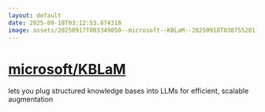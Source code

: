 ```yaml
---
layout: default
date: 2025-09-18T03:12:53.874318
image: assets/20250917T003349050--microsoft--KBLaM--20250918T030755281--cropped.png
---
```


# [microsoft/KBLaM](https://github.com/microsoft/KBLaM)

lets you plug structured knowledge bases into LLMs for efficient, scalable augmentation
